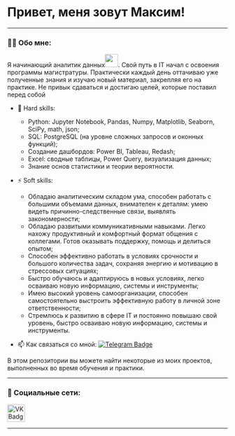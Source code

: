 # Привет, меня зовут Максим!

---

### :man_technologist: Обо мне:

Я начинающий аналитик данных<img src="https://media.giphy.com/media/WUlplcMpOCEmTGBtBW/giphy.gif" width="30px">. Свой путь в IT начал c освоения программы магистратуры. Практически каждый день оттачиваю уже полученные знания и изучаю новый материал, закрепляя его на практике. Не привык сдаваться и достигаю целей, которые поставил перед собой

- :telescope: Hard skills:
  - Python: Jupyter Notebook, Pandas, Numpy, Matplotlib, Seaborn, SciPy, math, json;
  - SQL: PostgreSQL (на уровне сложных запросов и оконных функций);
  - Создание дашбордов: Power BI, Tableau, Redash;
  - Excel: сводные таблицы, Power Query, визуализация данных;
  - Знание основ статистики и теории вероятности.

- :zap: Soft skills:
  - Обладаю аналитическим складом ума, способен работать с большими объемами данных, внимателен к деталям: умею видеть причинно-следственные связи, выявлять закономерности;
  - Обладаю развитыми коммуникативными навыками. Легко нахожу продуктивный и комфортный формат общения с коллегами. Готов оказывать поддержку, помощь и делиться опытом;
  - Способен эффективно работать в условиях срочности и большого количества задач, сохраняя энергию и мотивацию в стрессовых ситуациях;
  - Быстро обучаюсь и адаптируюсь в новых условиях, легко осваиваю новую информацию, системы и инструменты;
  - Имею высокий уровень самоорганизации, способен самостоятельно выстроить эффективную работу в личной зоне ответственности;
  - Стремлюсь к развитию в сфере IT и постоянно повышаю свой уровень, быстро осваиваю новую информацию, системы и инструменты.

- :mailbox: Как связаться со мной: [![Telegram Badge](https://img.shields.io/badge/-Maxim_Berdnikov-blue?style=flat&logo=Telegram&logoColor=white)](https://t.me/Maxim_Berdnikov)

В этом репозитории вы можете найти некоторые из моих проектов, выполненных во время обучения и практики.

---

### 🤝 Социальные сети:

  <div id="badges">
    </a>
    <a href="https://vk.com/mx_bv" target="_blank">
      <img src="https://cdn-icons-png.flaticon.com/512/145/145813.png" width="40" height="40" alt="VK Badge"/>
    </a>
  </div>

---
